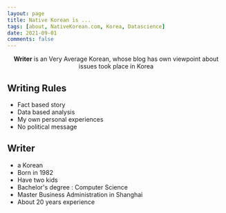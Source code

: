 ```yaml
---
layout: page
title: Native Korean is ...
tags: [about, NativeKorean.com, Korea, Datascience]
date: 2021-09-01
comments: false
---
```

    
<center><a><b>Writer</b></a> is an Very Average Korean, whose blog has own viewpoint about issues took place in Korea</center>

## Writing Rules
* Fact based story
* Data based analysis
* My own personal experiences 
* No political message

## Writer
* a Korean
* Born in 1982
* Have two kids
* Bachelor's degree : Computer Science 
* Master Business Administration in Shanghai
* About 20 years experience 